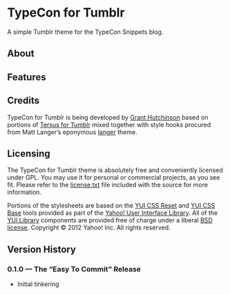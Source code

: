 # TypeCon for Tumblr

A simple Tumblr theme for the TypeCon Snippets blog.

## About


## Features


## Credits

TypeCon for Tumblr is being developed by [Grant Hutchinson](http://splorp.me/) based on portions of [Tersus for Tumblr](https://github.com/splorp/tersus-tumblr/) mixed together with style hooks procured from Matt Langer’s eponymous [langer](http://www.tumblr.com/theme/325) theme.


## Licensing

The TypeCon for Tumblr theme is absolutely free and conveniently licensed under GPL. You may use it for personal or commercial projects, as you see fit. Please refer to the [license.txt](https://github.com/splorp/tersus-tumblr/blob/master/license.txt) file included with the source for more information.

Portions of the stylesheets are based on the [YUI CSS Reset](http://developer.yahoo.com/yui/reset/) and [YUI CSS Base](http://developer.yahoo.com/yui/base/) tools provided as part of the [Yahoo! User Interface Library](http://developer.yahoo.com/yui/). All of the [YUI Library](http://developer.yahoo.com/yui/) components are provided free of charge under a liberal [BSD license](http://yuilibrary.com/license/). Copyright © 2012 Yahoo! Inc. All rights reserved.


## Version History

### 0.1.0 — The “Easy To Commit” Release

+ Initial tinkering
